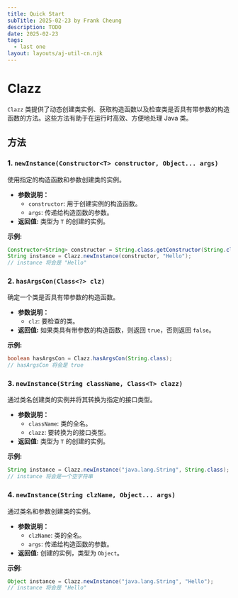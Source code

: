 ```yaml
---
title: Quick Start
subTitle: 2025-02-23 by Frank Cheung
description: TODO
date: 2025-02-23
tags:
  - last one
layout: layouts/aj-util-cn.njk
---
```


# Clazz

`Clazz` 类提供了动态创建类实例、获取构造函数以及检查类是否具有带参数的构造函数的方法。这些方法有助于在运行时高效、方便地处理
Java 类。

## 方法

### 1. `newInstance(Constructor<T> constructor, Object... args)`

使用指定的构造函数和参数创建类的实例。

* **参数说明：**
    * `constructor`: 用于创建实例的构造函数。
    * `args`: 传递给构造函数的参数。
* **返回值:** 类型为 `T` 的创建的实例。

**示例:**

```java
Constructor<String> constructor = String.class.getConstructor(String.class);
String instance = Clazz.newInstance(constructor, "Hello");
// instance 将会是 "Hello"
```

### 2. `hasArgsCon(Class<?> clz)`

确定一个类是否具有带参数的构造函数。

* **参数说明：**
    * `clz`: 要检查的类。
* **返回值:** 如果类具有带参数的构造函数，则返回 `true`，否则返回 `false`。

**示例:**

```java
boolean hasArgsCon = Clazz.hasArgsCon(String.class);
// hasArgsCon 将会是 true
```

### 3. `newInstance(String className, Class<T> clazz)`

通过类名创建类的实例并将其转换为指定的接口类型。

* **参数说明：**
    * `className`: 类的全名。
    * `clazz`: 要转换为的接口类型。
* **返回值:** 类型为 `T` 的创建的实例。

**示例:**

```java
String instance = Clazz.newInstance("java.lang.String", String.class);
// instance 将会是一个空字符串
```

### 4. `newInstance(String clzName, Object... args)`

通过类名和参数创建类的实例。

* **参数说明：**
    * `clzName`: 类的全名。
    * `args`: 传递给构造函数的参数。
* **返回值:** 创建的实例，类型为 `Object`。

**示例:**

```java
Object instance = Clazz.newInstance("java.lang.String", "Hello");
// instance 将会是 "Hello"
```